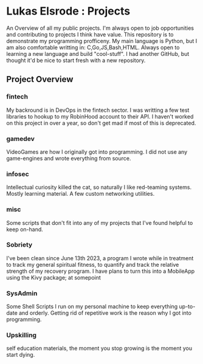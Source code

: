 # Lukas Elsrode : Projects

An Overview of all my public projects. I'm always open to job opportunities and contributing to projects I think have value. 
This repository is to demonstrate my programming profficeny. My main language is Python, but I am also comfortable writting in: 
C,Go,JS,Bash,HTML. Always open to learning a new language and build "cool-stuff". I had another GitHub, but thought it'd be nice to start fresh with a 
new repository. 

## Project Overview

### fintech
My backround is in DevOps in the fintech sector. I was writting a few test libraries to hookup to my RobinHood account to their API. 
I haven't worked on this project in over a year, so don't get mad if most of this is deprecated. 

### gamedev
VideoGames are how I originally got into programming. I did not use any game-engines and wrote everything from source. 

### infosec
Intellectual curiosity killed the cat, so naturally I like red-teaming systems. Mostly learning material. A few custom networking utilities. 

### misc
Some scripts that don't fit into any of my projects that I've found helpful to keep on-hand.

### Sobriety
I've been clean since June 13th 2023, a program I wrote while in treatment to track my general spiritual fitness, to quantify and track the relative strength of my recovery program. 
I have plans to turn this into a MobileApp using the Kivy package; at somepoint

### SysAdmin
Some Shell Scripts I run on my personal machine to keep everything up-to-date and orderly. Getting rid of repetitive work is the reason why I got into programming. 

### Upskilling
self education materials, the moment you stop growing is the moment you start dying.  




